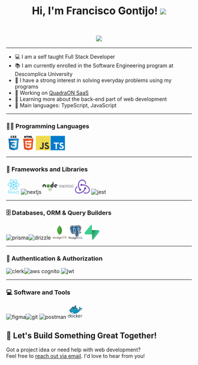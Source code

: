 <h1 align="center">
Hi, I'm Francisco Gontijo!
  <img src="https://media.giphy.com/media/hvRJCLFzcasrR4ia7z/giphy.gif" width="30"></h1>
<br/>

<p align="center">
  <img src="https://readme-typing-svg.demolab.com?lines=Front+End+Web+Developer;Always%20learning%20new%20things&center=true&width=380&height=45">
</p>
<hr>


- 💻 I am a self taught Full Stack Developer  
- 📚 I am currently enrolled in the Software Engineering program at Descomplica University  
- 📝 I have a strong interest in solving everyday problems using my programs 
- 🔭 Working on [QuadraON SaaS](https://quadraon.com.br)
- 🌱 Learning more about the back-end part of web development
- 🌟 Main languages: TypeScript, JavaScript  

<hr>


### 👨‍💻 Programming Languages

<img src="https://raw.githubusercontent.com/devicons/devicon/master/icons/css3/css3-original-wordmark.svg" alt="css3" title="CSS3" width="40" height="40" style="display: inline-block;"/><img src="https://raw.githubusercontent.com/devicons/devicon/master/icons/html5/html5-original-wordmark.svg" alt="html5" title="HTML5" width="40" height="40" style="display: inline-block;"/><img src="https://raw.githubusercontent.com/devicons/devicon/master/icons/javascript/javascript-original.svg" alt="javascript" title="JavaScript" width="40" height="40" style="display: inline-block;"/><img src="https://raw.githubusercontent.com/devicons/devicon/master/icons/typescript/typescript-original.svg" alt="typescript" title="TypeScript" width="40" height="40" style="display: inline-block;"/>

---

### 🧱 Frameworks and Libraries

<img src="https://raw.githubusercontent.com/devicons/devicon/master/icons/react/react-original-wordmark.svg" alt="react" title="React" width="40" height="40"/><img src="https://cdn.worldvectorlogo.com/logos/nextjs-2.svg" alt="nextjs" title="Next.js" width="40" height="40"/>
<img src="https://raw.githubusercontent.com/devicons/devicon/master/icons/nodejs/nodejs-original-wordmark.svg" alt="nodejs" title="Node.js" width="40" height="40"/>
<img src="https://raw.githubusercontent.com/devicons/devicon/master/icons/express/express-original-wordmark.svg" alt="express" title="Express.js" width="40" height="40"/>
<img src="https://raw.githubusercontent.com/devicons/devicon/master/icons/redux/redux-original.svg" alt="redux" title="Redux" width="40" height="40"/>
<img src="https://www.vectorlogo.zone/logos/jestjsio/jestjsio-icon.svg" alt="jest" title="Jest" width="40" height="40"/>

---

### 🗄️ Databases, ORM & Query Builders

 <img src="https://cdn.worldvectorlogo.com/logos/prisma-3.svg" alt="prisma" title="Prisma" width="40" height="40"/><img src="https://avatars.githubusercontent.com/u/104267440?s=200&v=4" alt="drizzle" title="Drizzle ORM" width="40" height="40"/>
<img src="https://raw.githubusercontent.com/devicons/devicon/master/icons/mongodb/mongodb-original-wordmark.svg" alt="MongoDB" title="MongoDB" width="40" height="40"/>
<img src="https://raw.githubusercontent.com/devicons/devicon/master/icons/postgresql/postgresql-original-wordmark.svg" alt="PostgreSQL" title="PostgreSQL" width="40" height="40"/>
<img src="https://raw.githubusercontent.com/supabase/supabase/master/packages/common/assets/images/supabase-logo-icon.png" alt="Supabase" title="Supabase" width="40" height="40"/>

---

### 🔐 Authentication & Authorization

  <img src="https://avatars.githubusercontent.com/u/87337848?s=200&v=4" alt="clerk" title="Clerk" width="40" height="40"/><img src="https://img.shields.io/badge/AWS%20Cognito-FF9900?style=for-the-badge&logo=amazonaws&logoColor=white" alt="aws cognito" title="AWS Cognito"/>
<img src="https://img.shields.io/badge/JWT-000000?style=for-the-badge&logo=jsonwebtokens&logoColor=white" alt="jwt" title="JWT (JSON Web Token)"/>

---

### 💻 Software and Tools

 <img src="https://www.vectorlogo.zone/logos/figma/figma-icon.svg" alt="figma" title="Figma" width="40" height="40"/><img src="https://www.vectorlogo.zone/logos/git-scm/git-scm-icon.svg" alt="git" title="Git" width="40" height="40"/>
<img src="https://www.vectorlogo.zone/logos/getpostman/getpostman-icon.svg" alt="postman" title="Postman" width="40" height="40"/>
<img src="https://raw.githubusercontent.com/devicons/devicon/master/icons/docker/docker-original-wordmark.svg" alt="docker" title="Docker" width="40" height="40"/>


## 🚀 Let's Build Something Great Together!

Got a project idea or need help with web development?  
Feel free to [reach out via email](mailto:franciscoacmg@gmail.com). I'd love to hear from you!
